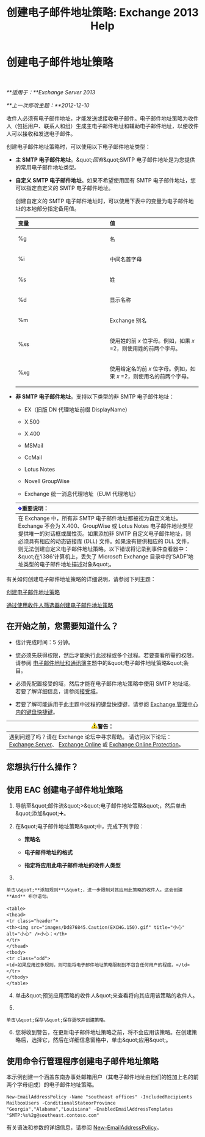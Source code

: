﻿---
title: '创建电子邮件地址策略: Exchange 2013 Help'
TOCTitle: 创建电子邮件地址策略
ms:assetid: eb2bf42e-2058-4e17-85d5-97546433b40a
ms:mtpsurl: https://technet.microsoft.com/zh-cn/library/Bb125137(v=EXCHG.150)
ms:contentKeyID: 50491903
ms.date: 05/21/2018
mtps_version: v=EXCHG.150
f1_keywords:
- Microsoft.Exchange.Management.SnapIn.Esm.OrganizationConfiguration.NewEmailAddressPolicyWizardForm.EmailAddressPolicyIntroductionPage
ms.translationtype: MT
---

# 创建电子邮件地址策略

 

_**适用于：**Exchange Server 2013_

_**上一次修改主题：**2012-12-10_

收件人必须有电子邮件地址，才能发送或接收电子邮件。电子邮件地址策略为收件人（包括用户、联系人和组）生成主电子邮件地址和辅助电子邮件地址，以便收件人可以接收和发送电子邮件。

创建电子邮件地址策略时，可以使用以下电子邮件地址类型：

  - **主 SMTP 电子邮件地址**。\&quot;*固有*\&quot;SMTP 电子邮件地址是为您提供的常用电子邮件地址类型。

  - **自定义 SMTP 电子邮件地址**。如果不希望使用固有 SMTP 电子邮件地址，您可以指定自定义的 SMTP 电子邮件地址。
    
    创建自定义的 SMTP 电子邮件地址时，可以使用下表中的变量为电子邮件地址的本地部分指定备用值。
    
    
    <table>
    <colgroup>
    <col style="width: 50%" />
    <col style="width: 50%" />
    </colgroup>
    <thead>
    <tr class="header">
    <th>变量</th>
    <th>值</th>
    </tr>
    </thead>
    <tbody>
    <tr class="odd">
    <td><p>%g</p></td>
    <td><p>名</p></td>
    </tr>
    <tr class="even">
    <td><p>%i</p></td>
    <td><p>中间名首字母</p></td>
    </tr>
    <tr class="odd">
    <td><p>%s</p></td>
    <td><p>姓</p></td>
    </tr>
    <tr class="even">
    <td><p>%d</p></td>
    <td><p>显示名称</p></td>
    </tr>
    <tr class="odd">
    <td><p>%m</p></td>
    <td><p>Exchange 别名</p></td>
    </tr>
    <tr class="even">
    <td><p>%<em>x</em>s</p></td>
    <td><p>使用姓的前 <em>x</em> 位字母。例如，如果 <em>x</em> =2，则使用姓的前两个字母。</p></td>
    </tr>
    <tr class="odd">
    <td><p>%<em>x</em>g</p></td>
    <td><p>使用给定名的前 <em>x</em> 位字母。例如，如果 <em>x</em> =2，则使用名的前两个字母。</p></td>
    </tr>
    </tbody>
    </table>


  - **非 SMTP 电子邮件地址**。支持以下类型的非 SMTP 电子邮件地址：
    
      - EX（旧版 DN 代理地址前缀 DisplayName）
    
      - X.500
    
      - X.400
    
      - MSMail
    
      - CcMail
    
      - Lotus Notes
    
      - Novell GroupWise
    
      - Exchange 统一消息代理地址（EUM 代理地址）
    
    <table>
    <thead>
    <tr class="header">
    <th><img src="images/Bb124558.important(EXCHG.150).gif" title="重要说明" alt="重要说明" />重要说明：</th>
    </tr>
    </thead>
    <tbody>
    <tr class="odd">
    <td>在 Exchange 中，所有非 SMTP 电子邮件地址都被视为自定义地址。Exchange 不会为 X.400、GroupWise 或 Lotus Notes 电子邮件地址类型提供唯一的对话框或属性页。如果添加非 SMTP 自定义电子邮件地址，则必须具有相应的动态链接库 (DLL) 文件。如果没有提供相应的 DLL 文件，则无法创建自定义电子邮件地址策略。以下错误将记录到事件查看器中：&amp;quot;在‘i386’计算机上，丢失了 Microsoft Exchange 目录中的‘SADF’地址类型的电子邮件地址描述对象&amp;quot;。</td>
    </tr>
    </tbody>
    </table>


有关如何创建电子邮件地址策略的详细说明，请参阅下列主题：

[创建电子邮件地址策略](create-an-email-address-policy-exchange-2013-help.md)

[通过使用收件人筛选器创建电子邮件地址策略](create-an-email-address-policy-by-using-recipient-filters-exchange-2013-help.md)

## 在开始之前，您需要知道什么？

  - 估计完成时间：5 分钟。

  - 您必须先获得权限，然后才能执行此过程或多个过程。若要查看所需的权限，请参阅 [电子邮件地址和通讯簿](email-addresses-and-address-books-exchange-2013-help.md)主题中的\&quot;电子邮件地址策略\&quot;条目。

  - 必须先配置接受的域，然后才能在电子邮件地址策略中使用 SMTP 地址域。若要了解详细信息，请参阅[接受域](accepted-domains-exchange-2013-help.md)。

  - 若要了解可能适用于此主题中过程的键盘快捷键，请参阅 [Exchange 管理中心内的键盘快捷键](keyboard-shortcuts-in-the-exchange-admin-center-exchange-online-protection-help.md)。

<table>
<thead>
<tr class="header">
<th><img src="images/JJ898581.warning(EXCHG.150).gif" title="警告" alt="警告" />警告：</th>
</tr>
</thead>
<tbody>
<tr class="odd">
<td>遇到问题了吗？请在 Exchange 论坛中寻求帮助。 请访问以下论坛：<a href="https://go.microsoft.com/fwlink/p/?linkid=60612">Exchange Server</a>、 <a href="https://go.microsoft.com/fwlink/p/?linkid=267542">Exchange Online</a> 或 <a href="https://go.microsoft.com/fwlink/p/?linkid=285351">Exchange Online Protection</a>。</td>
</tr>
</tbody>
</table>


## 您想执行什么操作？

## 使用 EAC 创建电子邮件地址策略

1.  导航至\&quot;邮件流\&quot;\>\&quot;电子邮件地址策略\&quot;，然后单击\&quot;添加\&quot;![添加图标](images/JJ218640.c1e75329-d6d7-4073-a27d-498590bbb558(EXCHG.150).gif "添加图标")。

2.  在\&quot;电子邮件地址策略\&quot;中，完成下列字段：
    
      - **策略名**
    
      - **电子邮件地址的格式**
    
      - **指定将应用此电子邮件地址的收件人类型**

3.  
    
    单击\&quot;**添加规则**\&quot;，进一步限制对其应用此策略的收件人。这会创建 **And** 布尔语句。
    
    <table>
    <thead>
    <tr class="header">
    <th><img src="images/Dd876845.Caution(EXCHG.150).gif" title="小心" alt="小心" />小心：</th>
    </tr>
    </thead>
    <tbody>
    <tr class="odd">
    <td>如果应用过多规则，则可能将电子邮件地址策略限制到不包含任何用户的程度。</td>
    </tr>
    </tbody>
    </table>


4.  单击\&quot;预览应用策略的收件人\&quot;来查看将向其应用该策略的收件人。

5.  
    
    单击\&quot;保存\&quot;保存更改并创建策略。

6.  您将收到警告，在更新电子邮件地址策略之前，将不会应用该策略。在创建策略后，选择它，然后在详细信息窗格中，单击\&quot;应用\&quot;。

## 使用命令行管理程序创建电子邮件地址策略

本示例创建一个涵盖东南办事处邮箱用户（其电子邮件地址由他们的姓加上名的前两个字母组成）的电子邮件地址策略。

    New-EmailAddressPolicy -Name "southeast offices" -IncludedRecipients MailboxUsers -ConditionalStateorProvince "Georgia","Alabama","Louisiana" -EnabledEmailAddressTemplates "SMTP:%s%2g@southeast.contoso.com"

有关语法和参数的详细信息，请参阅 [New-EmailAddressPolicy](https://technet.microsoft.com/zh-cn/library/aa996800\(v=exchg.150\))。

